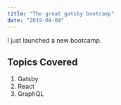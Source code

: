 ```yaml
---
title: "The great gatsby bootcamp"
date: "2019-04-04"
---
```


I just launched a new bootcamp.

## Topics Covered

1. Gatsby
2. React
3. GraphQL

